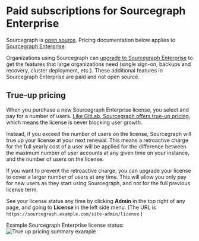# Paid subscriptions for Sourcegraph Enterprise

<div class="alert alert-info">

Sourcegraph is [open source](https://github.com/sourcegraph/sourcegraph). Pricing documentation below applies to [Sourcegraph Enterprise](https://about.sourcegraph.com/pricing).

</div>

Organizations using Sourcegraph can [upgrade to Sourcegraph Enterprise](https://about.sourcegraph.com/pricing) to get the features that large organizations need (single sign-on, backups and recovery, cluster deployment, etc.). These additional features in Sourcegraph Enterprise are paid and not open source.

<!-- TODO(sqs): add info about buying a subscription -->

## True-up pricing

When you purchase a new Sourcegraph Enterprise license, you select and pay for a number of users. [Like GitLab, Sourcegraph offers true-up pricing](https://about.gitlab.com/handbook/product/pricing/#true-up-pricing), which means the license is never blocking user growth.

Instead, if you exceed the number of users on the license, Sourcegraph will true up your license at your next renewal. This means a retroactive charge for the full yearly cost of a user will be applied for the difference between the maximum number of user accounts at any given time on your instance, and the number of users on the license.

If you want to prevent the retroactive charge, you can upgrade your license to cover a larger number of users at any time. This will allow you only pay for new users as they start using Sourcegraph, and not for the full previous license term.

See your license status any time by clicking **Admin** in the top right of any page, and going to **License** in the left side menu. (The URL is `https://sourcegraph.example.com/site-admin/license`.)

Example Sourcegraph Enterprise license status:
![True up pricing summary example](./images/true-up-pricing-summary.png)

